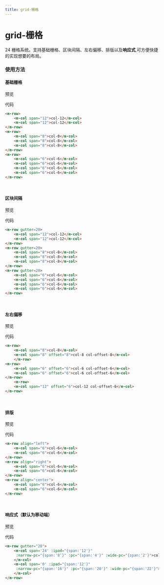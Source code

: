 ```yaml
---
title: grid-栅格
---
```

# grid-栅格

24 栅格系统。支持基础栅格、区块间隔、左右偏移、排版以及<strong>响应式</strong>,可方便快捷的实现想要的布局。

### 使用方法



#### 基础栅格

预览
<br>

<ClientOnly>
<grid-demo1></grid-demo1>
</ClientOnly>

代码

```html
<m-row>
    <m-col span="12">col-12</m-col>
    <m-col span="12">col-12</m-col>
</m-row>
<m-row>
    <m-col span="8">col-8</m-col>
    <m-col span="8">col-8</m-col>
    <m-col span="8">col-8</m-col>
</m-row>
<m-row>
    <m-col span="6">col-6</m-col>
    <m-col span="6">col-6</m-col>
    <m-col span="6">col-6</m-col>
    <m-col span="6">col-6</m-col>
</m-row>
```
<br>

#### 区块间隔
预览
<br>

<ClientOnly>
<grid-demo2></grid-demo2>
</ClientOnly>

代码
```html
<m-row gutter=20>
    <m-col span="12">col-12</m-col>
    <m-col span="12">col-12</m-col>
</m-row>
<m-row gutter=20>
    <m-col span="8">col-8</m-col>
    <m-col span="8">col-8</m-col>
    <m-col span="8">col-8</m-col>
</m-row>
<m-row gutter=20>
    <m-col span="6">col-6</m-col>
    <m-col span="6">col-6</m-col>
    <m-col span="6">col-6</m-col>
    <m-col span="6">col-6</m-col>
</m-row>
```
<br>

#### 左右偏移

预览
<br>

<ClientOnly>
<grid-demo3></grid-demo3>
</ClientOnly>

代码

```html
<m-row>
    <m-col span="8">col-8</m-col>
    <m-col span="8" offset="8">col-8 col-offset-8</m-col>
    </m-row>
<m-row>
    <m-col span="6" offset="6">col-6 col-offset-6</m-col>
    <m-col span="6" offset="6">col-6 col-offset-6</m-col>
</m-row>
    <m-row>
    <m-col span="12" offset="6">col-12 col-offset-6</m-col>
</m-row>
```
<br>

#### 排版
预览
<br>

<ClientOnly>
<grid-demo4></grid-demo4>
</ClientOnly>

代码
```html
<m-row align="left">
    <m-col span="6">col-6</m-col>
    <m-col span="6">col-6</m-col>
</m-row>
<m-row align="right">
    <m-col span="6">col-6</m-col>
    <m-col span="6">col-6</m-col>
</m-row>
<m-row align="center">
    <m-col span="6">col-6</m-col>
    <m-col span="6">col-6</m-col>
</m-row>
```
<br>

#### 响应式（默认为移动端）
预览
<br>

<ClientOnly>
<grid-demo5></grid-demo5>
</ClientOnly>

代码
```html
<m-row gutter="20">
    <m-col span='24' :ipad="{span:'12'}"  
     :narrow-pc="{span:'8'}" :pc="{span:'4'}" :wide-pc="{span:'2'}">col
    </m-col>
    <m-col span='0' :ipad="{span:'12'}"
     :narrow-pc="{span:'16'}" :pc="{span:'20'}" :wide-pc="{span:'22'}">col
    </m-col>
</m-row>
```